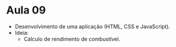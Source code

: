 # Aula 09

- Desenvolvimento de uma aplicação (HTML, CSS e JavaScript).
- Ideia:
    - Cálculo de rendimento de combustível.

